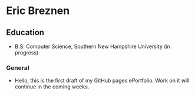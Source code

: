 # Eric Breznen

## Education
 - B.S. Computer Science, Southern New Hampshire University (in progress)

### General
 - Hello, this is the first draft of my GitHub pages ePortfolio. Work on it will continue in the coming weeks.
